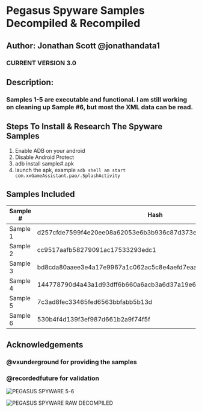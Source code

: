 # Pegasus Spyware Samples Decompiled & Recompiled
## Author: Jonathan Scott @jonathandata1    
### CURRENT VERSION 3.0

## Description: 
### Samples 1-5 are executable and functional. I am still working on cleaning up Sample #6, but most the XML data can be read. 

## Steps To Install & Research The Spyware Samples

1. Enable ADB on your android
2. Disable Android Protect
3. adb install sample#.apk
4. launch the apk, example 
`adb shell am start com.xxGameAssistant.pao/.SplashActivity`

## Samples Included

| Sample # | Hash                                                             |
|----------|------------------------------------------------------------------|
| Sample 1 | d257cfde7599f4e20ee08a62053e6b3b936c87d373e6805f0e0c65f1d39ec320 |
| Sample 2 | cc9517aafb58279091ac17533293edc1                                 |
| Sample 3 | bd8cda80aaee3e4a17e9967a1c062ac5c8e4aefd7eaa3362f54044c2c94db52a |
| Sample 4 | 144778790d4a43a1d93dff6b660a6acb3a6d37a19e6a6f0a6bf1ef47e919648e |
| Sample 5 | 7c3ad8fec33465fed6563bbfabb5b13d                                 |
| Sample 6 | 530b4f4d139f3ef987d661b2a9f74f5f                                 |

## Acknowledgements
### @vxunderground for providing the samples
### @recordedfuture for validation

    
![PEGASUS SPYWARE 5-6](https://i.postimg.cc/7PzxWxCt/pegasus-spyware-samples-5-6.jpg)



![PEGASUS SPYWARE RAW DECOMPILED](https://i.postimg.cc/mZd92vqK/pegasus-spyware-android.jpg)


    
